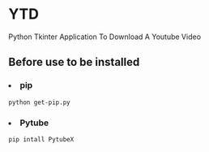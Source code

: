 # YTD
<p>Python Tkinter Application To Download A Youtube Video</p>

## Before use to be installed 
### <li> pip </li>
    python get-pip.py
### <li> Pytube </li>
    pip intall PytubeX
